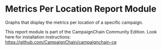 Metrics Per Location Report Module
==================================

Graphs that display the metrics per location of a specific campaign.

This report module is part of the CampaignChain Community Edition. Look here for
installation instructions: https://github.com/CampaignChain/campaignchain-ce
